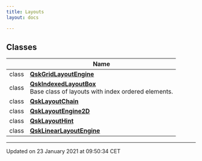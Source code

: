 ```yaml
---
title: Layouts
layout: docs

---
```



## Classes

|                | Name           |
| -------------- | -------------- |
| class | **[QskGridLayoutEngine](/docs/classes/class_qsk_grid_layout_engine/)**  |
| class | **[QskIndexedLayoutBox](/docs/classes/class_qsk_indexed_layout_box/)** <br>Base class of layouts with index ordered elements.  |
| class | **[QskLayoutChain](/docs/classes/class_qsk_layout_chain/)**  |
| class | **[QskLayoutEngine2D](/docs/classes/class_qsk_layout_engine2_d/)**  |
| class | **[QskLayoutHint](/docs/classes/class_qsk_layout_hint/)**  |
| class | **[QskLinearLayoutEngine](/docs/classes/class_qsk_linear_layout_engine/)**  |






-------------------------------

Updated on 23 January 2021 at 09:50:34 CET